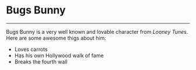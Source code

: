 # Bugs Bunny
---

Bugs Bunny is a very well known and lovable character from *Looney Tunes*. Here are some awesome thigs about him:
* Loves carrots
* Has his own Hollywood walk of fame
* Breaks the fourth wall
